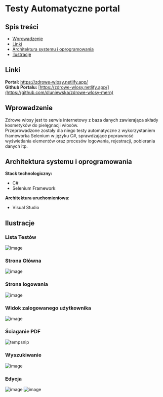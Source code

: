 # Testy Automatyczne portal

## Spis treści 
* [Wprowadzenie](#wprowadzenie)
* [Linki](#linki)
* [Architektura systemu i oprogramowania](#architektura-systemu-i-oprogramowania)
* [Ilustracje](#ilustracje)


## Linki 

<b>Portal:</b> https://zdrowe-wlosy.netlify.app/
<br/>
<b>Github Portalu:</b> [https://zdrowe-wlosy.netlify.app/](https://github.com/dluniewska/zdrowe-wlosy-mern)

## Wprowadzenie 
 
Zdrowe włosy jest to serwis internetowy z baza danych zawierająca składy kosmetyków do pielęgnacji włosów.<br/> 
Przeprowadzone zostały dla niego testy automatyczne z wykorzystaniem frameworka Selenium w języku C#, sprawdzające poprawność wyświetlania elementów oraz procesów logowania, rejestracji, pobierania danych itp.

## Architektura systemu i oprogramowania 

**Stack technologiczny:**

* C#
* Selenium Framework

**Architektura uruchomieniowa:**
* Visual Studio

## Ilustracje

### Lista Testów
![image](https://user-images.githubusercontent.com/72083113/173242048-257aa4c1-ee22-4e3e-94b8-1a3452b77617.png)


### Strona Główna
![image](https://user-images.githubusercontent.com/35393983/152700417-07da38cf-3658-488a-a8a1-3fce29efcbd9.png)
### Strona logowania
![image](https://user-images.githubusercontent.com/72083113/152701000-e0ec24f3-ef1b-4e4a-a6c7-98175e84b5bc.png)
### Widok zalogowanego użytkownika
![image](https://user-images.githubusercontent.com/35393983/152700457-db4db966-1f4b-4dcf-b0df-f382cebbd8e0.png)
### Ściaganie PDF
![tempsnip](https://user-images.githubusercontent.com/35393983/152700661-d9e5fd6a-d858-4d16-862e-59eaaea79598.png)
### Wyszukiwanie
![image](https://user-images.githubusercontent.com/35393983/152699236-50de1dd9-b4f1-4f46-b3cf-463a762c1177.png)
### Edycja
![image](https://user-images.githubusercontent.com/35393983/152700359-b5266308-00cc-41e0-adf4-a840dcb94cf8.png)
![image](https://user-images.githubusercontent.com/35393983/152700349-3fe8d960-9dc4-4c78-a796-140d0c8763f5.png)

